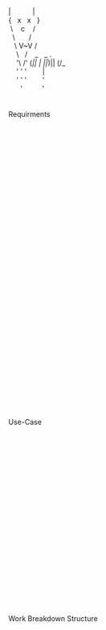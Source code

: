 |&nbsp;&nbsp;&nbsp;&nbsp;&nbsp;&nbsp;&nbsp;&nbsp;&nbsp;&nbsp;&nbsp;|<br/>
{&nbsp;&nbsp;&nbsp;x&nbsp;&nbsp;&nbsp;x&nbsp;&nbsp;&nbsp;}<br/>
&nbsp;\\&nbsp;&nbsp;&nbsp;&nbsp;c&nbsp;&nbsp;&nbsp;&nbsp;/<br/>
&nbsp;&nbsp;\\&nbsp;&nbsp;&nbsp;&nbsp;&nbsp;&nbsp;&nbsp;/<br/>
&nbsp;&nbsp;&nbsp;\\&nbsp;V~V&nbsp;/<br/>
&nbsp;&nbsp;&nbsp;&nbsp;\\&nbsp;&nbsp;&nbsp;/&nbsp;&nbsp;_&nbsp;&nbsp;\_&nbsp;_&nbsp;&nbsp;\_&nbsp;.&nbsp;_&nbsp;_&nbsp;<br/>
&nbsp;&nbsp;&nbsp;&nbsp;'\\&nbsp;/'&nbsp;(_||&nbsp;|&nbsp;||_)||&nbsp;(/_<br/>
&nbsp;&nbsp;&nbsp;&nbsp;'&nbsp;'&nbsp;'&nbsp;&nbsp;&nbsp;&nbsp;&nbsp;&nbsp;&nbsp;&nbsp;|&nbsp;&nbsp;&nbsp;&nbsp;&nbsp;&nbsp;&nbsp;&nbsp;<br/>
&nbsp;&nbsp;&nbsp;&nbsp;'&nbsp;'&nbsp;'&nbsp;&nbsp;&nbsp;&nbsp;&nbsp;&nbsp;&nbsp;&nbsp;'<br/>
&nbsp;&nbsp;&nbsp;&nbsp;&nbsp;&nbsp;'&nbsp;&nbsp;&nbsp;&nbsp;&nbsp;&nbsp;&nbsp;&nbsp;&nbsp;&nbsp;'<br/>
<br/>
<br/>
Requirments<br/>
<br/>
<br/>
<br/>
<br/>
<br/>
<br/>
<br/>
<br/>
<br/>
<br/>
<br/>
<br/>
<br/>
<br/>
<br/>
<br/>
<br/>
<br/>
<br/>
<br/>
<br/>
<br/>
<br/>
<br/>
<br/>
<br/>
<br/>
<br/>
<br/>
<br/>
<br/>
<br/>
<br/>
<br/>
<br/>
Use-Case<br/>
<br/>
<br/>
<br/>
<br/>
<br/>
<br/>
<br/>
<br/>
<br/>
<br/>
<br/>
<br/>
<br/>
<br/>
<br/>
<br/>
<br/>
<br/>
<br/>
<br/>
<br/>
<br/>
Work&nbsp;Breakdown&nbsp;Structure<br/>
<br/>
